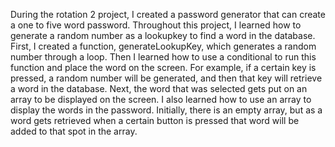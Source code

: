 During the rotation 2 project, I created a password generator that can create a one to five word password. Throughout this project, I learned how to generate a random number as a lookupkey to find a word in the database. First, I created a function, generateLookupKey, which generates a random number through a loop. Then I learned how to use a conditional to run this function and place the word on the screen. For example, if a certain key is pressed, a random number will be generated, and then that key will retrieve a word in the database. Next, the word that was selected gets put on an array to be displayed on the screen. I also learned how to use an array to display the words in the password. Initially, there is an empty array, but as a word gets retrieved when a certain button is pressed that word will be added to that spot in the array.